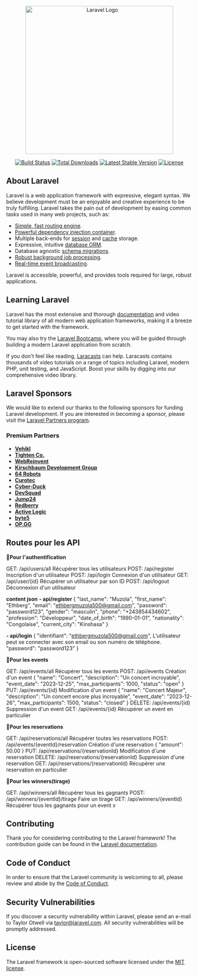 <p align="center"><a href="https://laravel.com" target="_blank"><img src="https://raw.githubusercontent.com/laravel/art/master/logo-lockup/5%20SVG/2%20CMYK/1%20Full%20Color/laravel-logolockup-cmyk-red.svg" width="400" alt="Laravel Logo"></a></p>

<p align="center">
<a href="https://github.com/laravel/framework/actions"><img src="https://github.com/laravel/framework/workflows/tests/badge.svg" alt="Build Status"></a>
<a href="https://packagist.org/packages/laravel/framework"><img src="https://img.shields.io/packagist/dt/laravel/framework" alt="Total Downloads"></a>
<a href="https://packagist.org/packages/laravel/framework"><img src="https://img.shields.io/packagist/v/laravel/framework" alt="Latest Stable Version"></a>
<a href="https://packagist.org/packages/laravel/framework"><img src="https://img.shields.io/packagist/l/laravel/framework" alt="License"></a>
</p>

## About Laravel

Laravel is a web application framework with expressive, elegant syntax. We believe development must be an enjoyable and creative experience to be truly fulfilling. Laravel takes the pain out of development by easing common tasks used in many web projects, such as:

- [Simple, fast routing engine](https://laravel.com/docs/routing).
- [Powerful dependency injection container](https://laravel.com/docs/container).
- Multiple back-ends for [session](https://laravel.com/docs/session) and [cache](https://laravel.com/docs/cache) storage.
- Expressive, intuitive [database ORM](https://laravel.com/docs/eloquent).
- Database agnostic [schema migrations](https://laravel.com/docs/migrations).
- [Robust background job processing](https://laravel.com/docs/queues).
- [Real-time event broadcasting](https://laravel.com/docs/broadcasting).

Laravel is accessible, powerful, and provides tools required for large, robust applications.

## Learning Laravel

Laravel has the most extensive and thorough [documentation](https://laravel.com/docs) and video tutorial library of all modern web application frameworks, making it a breeze to get started with the framework.

You may also try the [Laravel Bootcamp](https://bootcamp.laravel.com), where you will be guided through building a modern Laravel application from scratch.

If you don't feel like reading, [Laracasts](https://laracasts.com) can help. Laracasts contains thousands of video tutorials on a range of topics including Laravel, modern PHP, unit testing, and JavaScript. Boost your skills by digging into our comprehensive video library.

## Laravel Sponsors

We would like to extend our thanks to the following sponsors for funding Laravel development. If you are interested in becoming a sponsor, please visit the [Laravel Partners program](https://partners.laravel.com).

### Premium Partners

- **[Vehikl](https://vehikl.com/)**
- **[Tighten Co.](https://tighten.co)**
- **[WebReinvent](https://webreinvent.com/)**
- **[Kirschbaum Development Group](https://kirschbaumdevelopment.com)**
- **[64 Robots](https://64robots.com)**
- **[Curotec](https://www.curotec.com/services/technologies/laravel/)**
- **[Cyber-Duck](https://cyber-duck.co.uk)**
- **[DevSquad](https://devsquad.com/hire-laravel-developers)**
- **[Jump24](https://jump24.co.uk)**
- **[Redberry](https://redberry.international/laravel/)**
- **[Active Logic](https://activelogic.com)**
- **[byte5](https://byte5.de)**
- **[OP.GG](https://op.gg)**


## Routes pour les API
**📌Pour l'authentification**

GET:	/api/users/all	Récupérer tous les utilisateurs
POST:	/api/register	Inscription d'un utilisateur
POST:	/api/login	Connexion d'un utilisateur
GET:	/api/user/{id}	Récupérer un utilisateur par son ID
POST:	/api/logout	Déconnexion d'un utilisateur

**content json**
**- api/register**
{
  "last_name": "Muzola",
  "first_name": "Ethberg",
  "email": "ethbergmuzola500@gmail.com",
  "password": "password123",
  "gender": "masculin",
  "phone": "+243854434602",
  "profession": "Développeur",
  "date_of_birth": "1990-01-01",
  "nationality": "Congolaise",
  "current_city": "Kinshasa"
}

**- api/login**
{
  "identifiant": "ethbergmuzola500@gmail.com", L'utilisateur peut se connecter avec son email ou son numéro de téléphone.
  "password": "password123"
}

**📌Pour les events**

GET:	/api/events/all	Récupérer tous les events
POST:	/api/events	Création d'un event
{
  "name": "Concert",
  "description": "Un concert incroyable",
  "event_date": "2023-12-25",
  "max_participants": 1000,
  "status": "open"
}
PUT:	/api/events/{id}	Modification d'un event
{
  "name": "Concert Majeur",
  "description": "Un concert encore plus incroyable",
  "event_date": "2023-12-26",
  "max_participants": 1500,
  "status": "closed"
}
DELETE:	/api/events/{id}	Suppression d'un event
GET:	/api/events/{id}	Récupérer un event en particulier

**📌Pour les reservations**

GET:	/api/reservations/all	Récupérer toutes les reservations
POST:	/api/events/{eventId}/reservation	Création d'une reservation
{
    "amount": 50.00
}
PUT:	/api/reservations/{reservationId}	Modification d'une reservation
DELETE:	/api/reservations/{reservationId}	Suppression d'une reservation
GET:	/api/reservations/{reservationId}	Récupérer une reservation en particulier

**📌Pour les winners(tirage)**

GET:	/api/winners/all	Récupérer tous les gagnants
POST:	/api/winners/{eventId}/tirage	Faire un tirage
GET:	/api/winners/{eventId}	Récupérer tous les gagnants pour un event x


## Contributing

Thank you for considering contributing to the Laravel framework! The contribution guide can be found in the [Laravel documentation](https://laravel.com/docs/contributions).

## Code of Conduct

In order to ensure that the Laravel community is welcoming to all, please review and abide by the [Code of Conduct](https://laravel.com/docs/contributions#code-of-conduct).

## Security Vulnerabilities

If you discover a security vulnerability within Laravel, please send an e-mail to Taylor Otwell via [taylor@laravel.com](mailto:taylor@laravel.com). All security vulnerabilities will be promptly addressed.

## License

The Laravel framework is open-sourced software licensed under the [MIT license](https://opensource.org/licenses/MIT).
